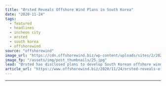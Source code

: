 ```yaml
---
title: "Ørsted Reveals Offshore Wind Plans in South Korea"
date: "2020-11-24"
tags: 
  - featured
  - headlines
  - incheon city
  - ørsted
  - south korea
  - offshorewind
source: "offshorewind"
image_url: "https://cdn.offshorewind.biz/wp-content/uploads/sites/2/2020/11/24083320/%C3%98rsted-Reveals-Offshore-Wind-Plans-in-South-Korea.jpg"
image_fp: "/assets/img/post_thumbnails/25.jpg"
lead: "Ørsted has disclosed plans to develop South Korean offshore wind projects with a potential"
article_url: "https://www.offshorewind.biz/2020/11/24/orsted-reveals-offshore-wind-plans-in-south-korea/"
---
```


---
